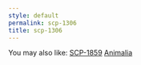 ```yaml
---
style: default
permalink: scp-1306
title: scp-1306
---
```

You may also like:
[SCP-1859](http://scp-wiki.net/scp-1859)
[Animalia](http://scp-wiki.net/animalia)